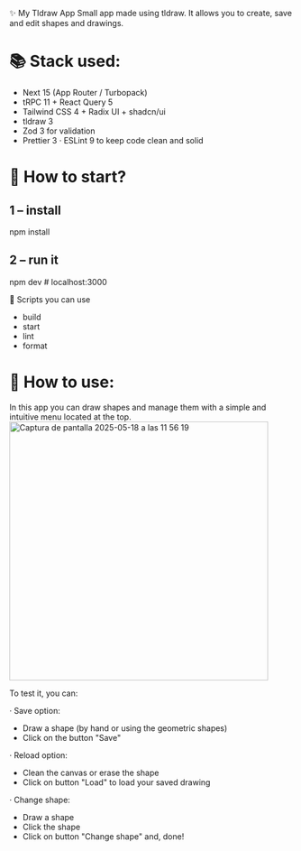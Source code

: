 ✨ My Tldraw App
Small app made using tldraw. It allows you to create, save and edit shapes and drawings.

# 📚 Stack used:

- Next 15 (App Router / Turbopack)
- tRPC 11 + React Query 5
- Tailwind CSS 4 + Radix UI + shadcn/ui
- tldraw 3
- Zod 3 for validation
- Prettier 3 · ESLint 9 to keep code clean and solid

# 🚀 How to start?

## 1 – install

npm install

## 2 – run it

npm dev # localhost:3000

🔧 Scripts you can use

- build
- start
- lint
- format

# 🎨 How to use:

In this app you can draw shapes and manage them with a simple and intuitive menu located at the top.
<img width="459" alt="Captura de pantalla 2025-05-18 a las 11 56 19" src="https://github.com/user-attachments/assets/f219a8c7-eb97-4dd5-a14d-d509e30498e4" />

To test it, you can:

· Save option:

- Draw a shape (by hand or using the geometric shapes)
- Click on the button "Save"

· Reload option:

- Clean the canvas or erase the shape
- Click on button "Load" to load your saved drawing

· Change shape:

- Draw a shape
- Click the shape
- Click on button "Change shape" and, done!
